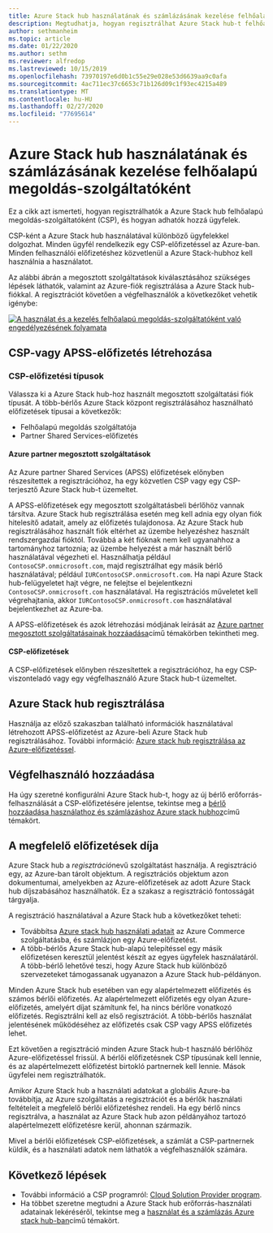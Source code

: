 ```yaml
---
title: Azure Stack hub használatának és számlázásának kezelése felhőalapú megoldás-szolgáltatóként
description: Megtudhatja, hogyan regisztrálhat Azure Stack hub-t felhőalapú megoldás-szolgáltatóként (CSP), és hogyan veheti fel az ügyfeleket a számlázáshoz.
author: sethmanheim
ms.topic: article
ms.date: 01/22/2020
ms.author: sethm
ms.reviewer: alfredop
ms.lastreviewed: 10/15/2019
ms.openlocfilehash: 73970197e6d0b1c55e29e028e53d6639aa9c0afa
ms.sourcegitcommit: 4ac711ec37c6653c71b126d09c1f93ec4215a489
ms.translationtype: MT
ms.contentlocale: hu-HU
ms.lasthandoff: 02/27/2020
ms.locfileid: "77695614"
---
```

# <a name="manage-usage-and-billing-for-azure-stack-hub-as-a-cloud-solution-provider"></a>Azure Stack hub használatának és számlázásának kezelése felhőalapú megoldás-szolgáltatóként

Ez a cikk azt ismerteti, hogyan regisztrálhatók a Azure Stack hub felhőalapú megoldás-szolgáltatóként (CSP), és hogyan adhatók hozzá ügyfelek.

CSP-ként a Azure Stack hub használatával különböző ügyfelekkel dolgozhat. Minden ügyfél rendelkezik egy CSP-előfizetéssel az Azure-ban. Minden felhasználói előfizetéshez közvetlenül a Azure Stack-hubhoz kell használnia a használatot.

Az alábbi ábrán a megosztott szolgáltatások kiválasztásához szükséges lépések láthatók, valamint az Azure-fiók regisztrálása a Azure Stack hub-fiókkal. A regisztrációt követően a végfelhasználók a következőket vehetik igénybe:

[![A használat és a kezelés felhőalapú megoldás-szolgáltatóként való engedélyezésének folyamata](media/azure-stack-add-manage-billing-as-a-csp/process-add-useage-as-a-csp.png "A használat és a kezelés felhőalapú megoldás-szolgáltatóként való engedélyezésének folyamata")](media/azure-stack-add-manage-billing-as-a-csp/process-add-useage-as-a-csp.png#lightbox)

## <a name="create-a-csp-or-apss-subscription"></a>CSP-vagy APSS-előfizetés létrehozása

### <a name="csp-subscription-types"></a>CSP-előfizetési típusok

Válassza ki a Azure Stack hub-hoz használt megosztott szolgáltatási fiók típusát. A több-bérlős Azure Stack központ regisztrálásához használható előfizetések típusai a következők:

- Felhőalapú megoldás szolgáltatója
- Partner Shared Services-előfizetés

#### <a name="azure-partner-shared-services"></a>Azure partner megosztott szolgáltatások

Az Azure partner Shared Services (APSS) előfizetések előnyben részesítettek a regisztrációhoz, ha egy közvetlen CSP vagy egy CSP-terjesztő Azure Stack hub-t üzemeltet.

A APSS-előfizetések egy megosztott szolgáltatásbeli bérlőhöz vannak társítva. Azure Stack hub regisztrálása esetén meg kell adnia egy olyan fiók hitelesítő adatait, amely az előfizetés tulajdonosa. Az Azure Stack hub regisztrálásához használt fiók eltérhet az üzembe helyezéshez használt rendszergazdai fióktól. Továbbá a két fióknak nem kell ugyanahhoz a tartományhoz tartoznia; az üzembe helyezést a már használt bérlő használatával végezheti el. Használhatja például `ContosoCSP.onmicrosoft.com`, majd regisztrálhat egy másik bérlő használatával; például `IURContosoCSP.onmicrosoft.com`. Ha napi Azure Stack hub-felügyeletet hajt végre, ne felejtse el bejelentkezni `ContosoCSP.onmicrosoft.com` használatával. Ha regisztrációs műveletet kell végrehajtania, akkor `IURContosoCSP.onmicrosoft.com` használatával bejelentkezhet az Azure-ba.

A APSS-előfizetések és azok létrehozási módjának leírását az [Azure partner megosztott szolgáltatásainak hozzáadása](/partner-center/shared-services)című témakörben tekintheti meg.

#### <a name="csp-subscriptions"></a>CSP-előfizetések

A CSP-előfizetések előnyben részesítettek a regisztrációhoz, ha egy CSP-viszonteladó vagy egy végfelhasználó Azure Stack hub-t üzemeltet.

## <a name="register-azure-stack-hub"></a>Azure Stack hub regisztrálása

Használja az előző szakaszban található információk használatával létrehozott APSS-előfizetést az Azure-beli Azure Stack hub regisztrálásához. További információ: [Azure stack hub regisztrálása az Azure-előfizetéssel](azure-stack-registration.md).

## <a name="add-end-customer"></a>Végfelhasználó hozzáadása

Ha úgy szeretné konfigurálni Azure Stack hub-t, hogy az új bérlő erőforrás-felhasználását a CSP-előfizetésére jelentse, tekintse meg a [bérlő hozzáadása használathoz és számlázáshoz Azure stack hubhoz](azure-stack-csp-howto-register-tenants.md)című témakört.

## <a name="charge-the-right-subscriptions"></a>A megfelelő előfizetések díja

Azure Stack hub a *regisztráció*nevű szolgáltatást használja. A regisztráció egy, az Azure-ban tárolt objektum. A regisztrációs objektum azon dokumentumai, amelyekben az Azure-előfizetések az adott Azure Stack hub díjszabásához használhatók. Ez a szakasz a regisztráció fontosságát tárgyalja.

A regisztráció használatával a Azure Stack hub a következőket teheti:

- Továbbítsa [Azure stack hub használati adatait](azure-stack-billing-and-chargeback.md) az Azure Commerce szolgáltatásba, és számlázjon egy Azure-előfizetést.
- A több-bérlős Azure Stack hub-alapú telepítéssel egy másik előfizetésen keresztül jelentést készít az egyes ügyfelek használatáról. A több-bérlő lehetővé teszi, hogy Azure Stack hub különböző szervezeteket támogassanak ugyanazon a Azure Stack hub-példányon.

Minden Azure Stack hub esetében van egy alapértelmezett előfizetés és számos bérlői előfizetés. Az alapértelmezett előfizetés egy olyan Azure-előfizetés, amelyért díjat számítunk fel, ha nincs bérlőre vonatkozó előfizetés. Regisztrálni kell az első regisztrációt. A több-bérlős használat jelentésének működéséhez az előfizetés csak CSP vagy APSS előfizetés lehet.

Ezt követően a regisztráció minden Azure Stack hub-t használó bérlőhöz Azure-előfizetéssel frissül. A bérlői előfizetésnek CSP típusúnak kell lennie, és az alapértelmezett előfizetést birtokló partnernek kell lennie. Mások ügyfelei nem regisztrálhatók.

Amikor Azure Stack hub a használati adatokat a globális Azure-ba továbbítja, az Azure szolgáltatás a regisztrációt és a bérlők használati feltételeit a megfelelő bérlői előfizetéshez rendeli. Ha egy bérlő nincs regisztrálva, a használat az Azure Stack hub azon példányához tartozó alapértelmezett előfizetésre kerül, ahonnan származik.

Mivel a bérlői előfizetések CSP-előfizetések, a számlát a CSP-partnernek küldik, és a használati adatok nem láthatók a végfelhasználók számára.

## <a name="next-steps"></a>Következő lépések

- További információ a CSP programról: [Cloud Solution Provider program](https://partner.microsoft.com/solutions/microsoft-cloud-solutions).
- Ha többet szeretne megtudni a Azure Stack hub erőforrás-használati adatainak lekéréséről, tekintse meg a [használat és a számlázás Azure stack hub-ban](azure-stack-billing-and-chargeback.md)című témakört.
